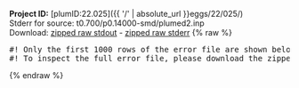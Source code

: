 **Project ID:** [plumID:22.025]({{ '/' | absolute_url }}eggs/22/025/)  
Stderr for source:  t0.700/p0.14000-smd/plumed2.inp   
Download: [zipped raw stdout](plumed2.inp.plumed_master.stdout.txt.zip) - [zipped raw stderr](plumed2.inp.plumed_master.stderr.txt.zip) 
{% raw %}
<pre>
#! Only the first 1000 rows of the error file are shown below
#! To inspect the full error file, please download the zipped raw stderr file above
</pre>
{% endraw %}
